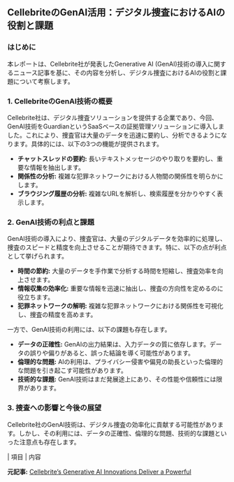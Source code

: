 ## CellebriteのGenAI活用：デジタル捜査におけるAIの役割と課題

### はじめに

本レポートは、Cellebrite社が発表したGenerative AI (GenAI)技術の導入に関するニュース記事を基に、その内容を分析し、デジタル捜査におけるAIの役割と課題について考察します。

### 1. CellebriteのGenAI技術の概要

Cellebrite社は、デジタル捜査ソリューションを提供する企業であり、今回、GenAI技術をGuardianというSaaSベースの証拠管理ソリューションに導入しました。これにより、捜査官は大量のデータを迅速に要約し、分析できるようになります。具体的には、以下の3つの機能が提供されます。

* **チャットスレッドの要約:** 長いテキストメッセージのやり取りを要約し、重要な情報を抽出します。
* **関係性の分析:** 複雑な犯罪ネットワークにおける人物間の関係性を明らかにします。
* **ブラウジング履歴の分析:** 複雑なURLを解析し、検索履歴を分かりやすく表示します。

### 2. GenAI技術の利点と課題

GenAI技術の導入により、捜査官は、大量のデジタルデータを効率的に処理し、捜査のスピードと精度を向上させることが期待できます。特に、以下の点が利点として挙げられます。

* **時間の節約:** 大量のデータを手作業で分析する時間を短縮し、捜査効率を向上させます。
* **情報収集の効率化:** 重要な情報を迅速に抽出し、捜査の方向性を定めるのに役立ちます。
* **犯罪ネットワークの解明:** 複雑な犯罪ネットワークにおける関係性を可視化し、捜査の精度を高めます。

一方で、GenAI技術の利用には、以下の課題も存在します。

* **データの正確性:** GenAIの出力結果は、入力データの質に依存します。データの誤りや偏りがあると、誤った結論を導く可能性があります。
* **倫理的な問題:** AIの利用は、プライバシー侵害や偏見の助長といった倫理的な問題を引き起こす可能性があります。
* **技術的な課題:** GenAI技術はまだ発展途上にあり、その性能や信頼性には限界があります。

### 3. 捜査への影響と今後の展望

Cellebrite社のGenAI技術は、デジタル捜査の効率化に貢献する可能性があります。しかし、その利用には、データの正確性、倫理的な問題、技術的な課題といった注意点も存在します。

| 項目 | 内容 

**元記事:** [Cellebrite’s Generative AI Innovations Deliver a Powerful](https://www.globenewswire.com/news-release/2025/02/06/3022017/0/en/Cellebrite-s-Generative-AI-Innovations-Deliver-a-Powerful-Assistant-to-Expedite-Investigations.html)